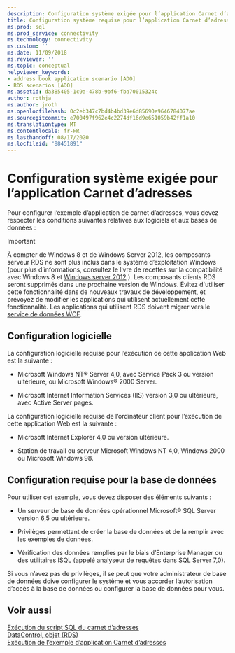 ```yaml
---
description: Configuration système exigée pour l’application Carnet d’adresses
title: Configuration système requise pour l’application Carnet d’adresses | Microsoft Docs
ms.prod: sql
ms.prod_service: connectivity
ms.technology: connectivity
ms.custom: ''
ms.date: 11/09/2018
ms.reviewer: ''
ms.topic: conceptual
helpviewer_keywords:
- address book application scenario [ADO]
- RDS scenarios [ADO]
ms.assetid: da385405-1c9a-478b-9bf6-fba70015324c
author: rothja
ms.author: jroth
ms.openlocfilehash: 0c2eb347c7bd4b4bd39e6d85690e9646784077ae
ms.sourcegitcommit: e700497f962e4c2274df16d9e651059b42ff1a10
ms.translationtype: MT
ms.contentlocale: fr-FR
ms.lasthandoff: 08/17/2020
ms.locfileid: "88451891"
---
```

# <a name="system-requirements-for-the-address-book-application"></a>Configuration système exigée pour l’application Carnet d’adresses
Pour configurer l’exemple d’application de carnet d’adresses, vous devez respecter les conditions suivantes relatives aux logiciels et aux bases de données :  
  
> [!IMPORTANT]
>  À compter de Windows 8 et de Windows Server 2012, les composants serveur RDS ne sont plus inclus dans le système d’exploitation Windows (pour plus d’informations, consultez le livre de recettes sur la compatibilité avec Windows 8 et [Windows server 2012](https://www.microsoft.com/download/details.aspx?id=27416) ). Les composants clients RDS seront supprimés dans une prochaine version de Windows. Évitez d'utiliser cette fonctionnalité dans de nouveaux travaux de développement, et prévoyez de modifier les applications qui utilisent actuellement cette fonctionnalité. Les applications qui utilisent RDS doivent migrer vers le [service de données WCF](https://go.microsoft.com/fwlink/?LinkId=199565).  
  
## <a name="software-requirements"></a>Configuration logicielle  
 La configuration logicielle requise pour l’exécution de cette application Web est la suivante :  
  
-   Microsoft Windows NT® Server 4,0, avec Service Pack 3 ou version ultérieure, ou Microsoft Windows® 2000 Server.  
  
-   Microsoft Internet Information Services (IIS) version 3,0 ou ultérieure, avec Active Server pages.  
  
 La configuration logicielle requise de l’ordinateur client pour l’exécution de cette application Web est la suivante :  
  
-   Microsoft Internet Explorer 4,0 ou version ultérieure.  
  
-   Station de travail ou serveur Microsoft Windows NT 4,0, Windows 2000 ou Microsoft Windows 98.  
  
## <a name="database-requirements"></a>Configuration requise pour la base de données  
 Pour utiliser cet exemple, vous devez disposer des éléments suivants :  
  
-   Un serveur de base de données opérationnel Microsoft® SQL Server version 6,5 ou ultérieure.  
  
-   Privilèges permettant de créer la base de données et de la remplir avec les exemples de données.  
  
-   Vérification des données remplies par le biais d’Enterprise Manager ou des utilitaires ISQL (appelé analyseur de requêtes dans SQL Server 7,0).  
  
 Si vous n’avez pas de privilèges, il se peut que votre administrateur de base de données doive configurer le système et vous accorder l’autorisation d’accès à la base de données ou configurer la base de données pour vous.  
  
## <a name="see-also"></a>Voir aussi  
 [Exécution du script SQL du carnet d’adresses](../../../ado/guide/remote-data-service/running-the-address-book-sql-script.md)   
 [DataControl, objet (RDS)](../../../ado/reference/rds-api/datacontrol-object-rds.md)   
 [Exécution de l’exemple d’application Carnet d’adresses](../../../ado/guide/remote-data-service/running-the-address-book-sample-application.md)


